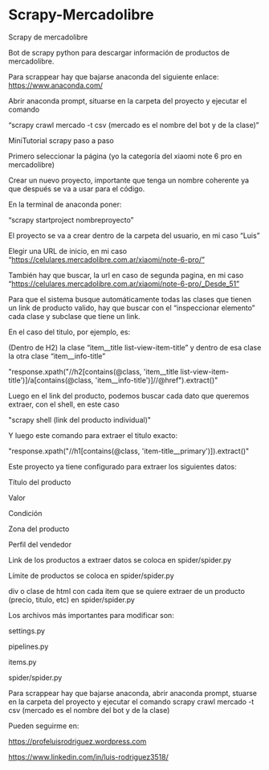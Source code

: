 # Scrapy-Mercadolibre
Scrapy de mercadolibre

Bot de scrapy python para descargar información de productos de mercadolibre.

Para scrappear hay que bajarse anaconda del siguiente enlace: https://www.anaconda.com/

 Abrir anaconda prompt, situarse en la carpeta del proyecto y ejecutar el comando
 
“scrapy crawl mercado -t csv (mercado es el nombre del bot y de la clase)”



MiniTutorial scrapy paso a paso

Primero seleccionar la página (yo la categoría del xiaomi note 6 pro en mercadolibre)

Crear un nuevo proyecto, importante que tenga un nombre coherente ya que después se va a usar para el código.

En la terminal de anaconda poner:

“scrapy startproject nombreproyecto”

El proyecto se va a crear dentro de la carpeta del usuario, en mi caso “Luis”

Elegir una URL de inicio, en mi caso “https://celulares.mercadolibre.com.ar/xiaomi/note-6-pro/”

También hay que buscar, la url en caso de segunda pagina, en mi caso “https://celulares.mercadolibre.com.ar/xiaomi/note-6-pro/_Desde_51”


Para que el sistema busque automáticamente todas las clases que tienen un link de producto valido, hay que buscar con el “inspeccionar elemento” cada clase y subclase que tiene un link.

En el caso del titulo, por ejemplo, es:

(Dentro de H2) la clase “item__title list-view-item-title” y dentro de esa clase la otra clase “item__info-title”

"response.xpath("//h2[contains(@class, 'item__title list-view-item-title')]/a[contains(@class, 'item__info-title')]//@href").extract()"

Luego en el link del producto, podemos buscar cada dato que queremos extraer, con el shell, en este caso

"scrapy shell (link del producto individual)"

Y luego este comando para extraer el titulo exacto:

"response.xpath("//h1[contains(@class, 'item-title__primary')]).extract()"


Este proyecto ya tiene configurado para extraer los siguientes datos:

Título del producto

Valor

Condición

Zona del producto

Perfil del vendedor


Link de los productos a extraer datos se coloca en spider/spider.py

Límite de productos se coloca en spider/spider.py

div o clase de html con cada item que se quiere extraer de un producto (precio, titulo, etc) en spider/spider.py

Los archivos más importantes para modificar son:

settings.py

pipelines.py

items.py

spider/spider.py

Para scrappear hay que bajarse anaconda, abrir anaconda prompt, stuarse en la carpeta del proyecto y ejecutar el comando
scrapy crawl mercado -t csv (mercado es el nombre del bot y de la clase)


Pueden seguirme en:

https://profeluisrodriguez.wordpress.com

https://www.linkedin.com/in/luis-rodriguez3518/
